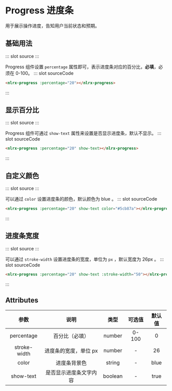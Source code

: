 # Progress 进度条

用于展示操作进度，告知用户当前状态和预期。

## 基础用法

<demo-block>
::: slot source
<progress-demo1></progress-demo1>
:::

Progress 组件设置 `percentage` 属性即可，表示进度条对应的百分比，**必填**，必须在 0-100。
::: slot sourceCode

```html
<nlrx-progress :percentage="20"></nlrx-progress>
```

:::

</demo-block>

## 显示百分比

<demo-block>
::: slot source
<progress-demo2></progress-demo2>
:::

Progress 组件可通过 `show-text` 属性来设置是否显示进度条，默认不显示。
::: slot sourceCode

```html
<nlrx-progress :percentage="20" show-text></nlrx-progress>
```

:::

</demo-block>

## 自定义颜色

<demo-block>
::: slot source
<progress-demo3></progress-demo3>
:::

可以通过 `color` 设置进度条的颜色，默认颜色为 blue 。
::: slot sourceCode

```html
<nlrx-progress :percentage="20" show-text color="#5cb87a"></nlrx-progress>
```

:::

</demo-block>

## 进度条宽度

<demo-block>
::: slot source
<progress-demo4></progress-demo4>
:::

可以通过 `stroke-width` 设置进度条的宽度，单位为 `px` ，默认宽度为 26px 。
::: slot sourceCode

```html
<nlrx-progress :percentage="20" show-text :stroke-width="50"></nlrx-progress>
```

:::

</demo-block>

## Attributes

|     参数     |          说明          |  类型   | 可选值 | 默认值 |
| :----------: | :--------------------: | :-----: | :----: | :----: |
|  percentage  |     百分比（必填）     | number  | 0-100  |   0    |
| stroke-width | 进度条的宽度，单位 px  | number  |   -    |   26   |
|    color     |      进度条背景色      | string  |   -    |  blue  |
|  show-text   | 是否显示进度条文字内容 | boolean |   -    |  true  |
